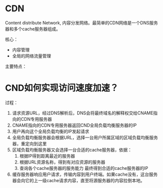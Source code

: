 # CDN
Content distribute Network, 内容分发网络。最简单的CDN网络是一个DNS服务器和多个cache服务器组成。

核心：
+ 内容管理
+ 全局的网络流量管理

主要特点：


# CND如何实现访问速度加速？
过程：
1.  请求资源URL，经过DNS解析后，DNS会将最终域名的解释权交给CNAME指向的CDN专用服务器
2.  CNAME指向的CDN专用服务器返回CND全局负载均衡服务器的IP
3.  用户再向这个全局负载均衡的IP发起请求
4.  全局负载均衡服务器会根据URL，选择一台用户所属区域的区域负载均衡服务器，重定向到这里
5.  区域负载均衡服务器又会选择一台合适的cache服务器，依据：
    1.  根据IP得到距离最近的服务器
    2.  根据URL资源名称，得到有对应资源的服务器
    3.  查询各个cache服务器的服务能力
  最终得到合适的cache服务器的IP
6.  缓存服务器响应用户请求，传输内容到用户终端。如果cache没有，这台服务器会向它的上一级cache请求内容，直至将源服务器的内容拉倒本地。